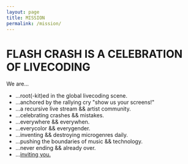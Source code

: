 ```yaml
---
layout: page
title: MISSION
permalink: /mission/
---
```

# FLASH CRASH IS A CELEBRATION OF LIVECODING

We are...

- ...root(-kit)ed in the global livecoding scene.
- ...anchored by the rallying cry "show us your screens!"
- ...a recursive live stream && artist community.
- ...celebrating crashes && mistakes.
- ...everywhere && everywhen.
- ...everycolor && everygender.
- ...inventing && destroying microgenres daily.
- ...pushing the boundaries of music && technology.
- ...never ending && already over.
- ...[inviting you.](https://llllllll.co/t/45273)
